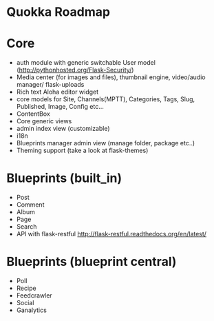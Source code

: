 Quokka Roadmap
==============

Core
====
* auth module with generic switchable User model (http://pythonhosted.org/Flask-Security/)
* Media center (for images and files), thumbnail engine, video/audio manager/ flask-uploads
* Rich text Aloha editor widget
* core models for Site, Channels(MPTT), Categories, Tags, Slug, Published, Image, Config  etc...
* ContentBox
* Core generic views
* admin index view (customizable)
* i18n
* Blueprints manager admin view (manage folder, package etc..)
* Theming support (take a look at flask-themes)

Blueprints (built_in)
=====================
* Post
* Comment
* Album
* Page
* Search
* API with flask-restful http://flask-restful.readthedocs.org/en/latest/

Blueprints (blueprint central)
==============================
* Poll
* Recipe
* Feedcrawler
* Social
* Ganalytics